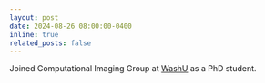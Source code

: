 ```yaml
---
layout: post
date: 2024-08-26 08:00:00-0400
inline: true
related_posts: false
---
```


Joined Computational Imaging Group at [WashU](https://cigroup.wustl.edu/) as a PhD student.
